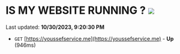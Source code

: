 # IS MY WEBSITE RUNNING ? [![](https://img.shields.io/static/v1?label=Sponsor&message=%E2%9D%A4&logo=GitHub&color=%23fe8e86)](https://github.com/sponsors/<username>)

Last updated: **10/30/2023, 9:20:30 PM**

- `GET` [https://youssefservice.me](https://youssefservice.me) - **Up** (946ms)
